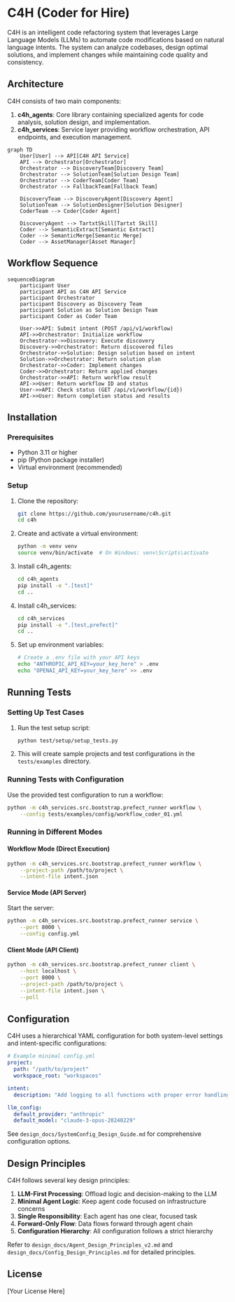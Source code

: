 # C4H (Coder for Hire)

C4H is an intelligent code refactoring system that leverages Large Language Models (LLMs) to automate code modifications based on natural language intents. The system can analyze codebases, design optimal solutions, and implement changes while maintaining code quality and consistency.

## Architecture

C4H consists of two main components:

1. **c4h_agents**: Core library containing specialized agents for code analysis, solution design, and implementation.
2. **c4h_services**: Service layer providing workflow orchestration, API endpoints, and execution management.

```mermaid
graph TD
    User[User] --> API[C4H API Service]
    API --> Orchestrator[Orchestrator]
    Orchestrator --> DiscoveryTeam[Discovery Team]
    Orchestrator --> SolutionTeam[Solution Design Team]
    Orchestrator --> CoderTeam[Coder Team]
    Orchestrator --> FallbackTeam[Fallback Team]
    
    DiscoveryTeam --> DiscoveryAgent[Discovery Agent]
    SolutionTeam --> SolutionDesigner[Solution Designer]
    CoderTeam --> Coder[Coder Agent]
    
    DiscoveryAgent --> TartxtSkill[Tartxt Skill]
    Coder --> SemanticExtract[Semantic Extract]
    Coder --> SemanticMerge[Semantic Merge]
    Coder --> AssetManager[Asset Manager]
```

## Workflow Sequence

```mermaid
sequenceDiagram
    participant User
    participant API as C4H API Service
    participant Orchestrator
    participant Discovery as Discovery Team
    participant Solution as Solution Design Team
    participant Coder as Coder Team

    User->>API: Submit intent (POST /api/v1/workflow)
    API->>Orchestrator: Initialize workflow
    Orchestrator->>Discovery: Execute discovery
    Discovery->>Orchestrator: Return discovered files
    Orchestrator->>Solution: Design solution based on intent
    Solution->>Orchestrator: Return solution plan
    Orchestrator->>Coder: Implement changes
    Coder->>Orchestrator: Return applied changes
    Orchestrator->>API: Return workflow result
    API->>User: Return workflow ID and status
    User->>API: Check status (GET /api/v1/workflow/{id})
    API->>User: Return completion status and results
```

## Installation

### Prerequisites

- Python 3.11 or higher
- pip (Python package installer)
- Virtual environment (recommended)

### Setup

1. Clone the repository:
   ```bash
   git clone https://github.com/yourusername/c4h.git
   cd c4h
   ```

2. Create and activate a virtual environment:
   ```bash
   python -m venv venv
   source venv/bin/activate  # On Windows: venv\Scripts\activate
   ```

3. Install c4h_agents:
   ```bash
   cd c4h_agents
   pip install -e ".[test]"
   cd ..
   ```

4. Install c4h_services:
   ```bash
   cd c4h_services
   pip install -e ".[test,prefect]"
   cd ..
   ```

5. Set up environment variables:
   ```bash
   # Create a .env file with your API keys
   echo "ANTHROPIC_API_KEY=your_key_here" > .env
   echo "OPENAI_API_KEY=your_key_here" >> .env
   ```

## Running Tests

### Setting Up Test Cases

1. Run the test setup script:
   ```bash
   python test/setup/setup_tests.py
   ```

2. This will create sample projects and test configurations in the `tests/examples` directory.

### Running Tests with Configuration

Use the provided test configuration to run a workflow:

```bash
python -m c4h_services.src.bootstrap.prefect_runner workflow \
    --config tests/examples/config/workflow_coder_01.yml
```

### Running in Different Modes

#### Workflow Mode (Direct Execution)

```bash
python -m c4h_services.src.bootstrap.prefect_runner workflow \
    --project-path /path/to/project \
    --intent-file intent.json
```

#### Service Mode (API Server)

Start the server:
```bash
python -m c4h_services.src.bootstrap.prefect_runner service \
    --port 8000 \
    --config config.yml
```

#### Client Mode (API Client)

```bash
python -m c4h_services.src.bootstrap.prefect_runner client \
    --host localhost \
    --port 8000 \
    --project-path /path/to/project \
    --intent-file intent.json \
    --poll
```

## Configuration

C4H uses a hierarchical YAML configuration for both system-level settings and intent-specific configurations:

```yaml
# Example minimal config.yml
project:
  path: "/path/to/project"
  workspace_root: "workspaces"

intent:
  description: "Add logging to all functions with proper error handling"

llm_config:
  default_provider: "anthropic"
  default_model: "claude-3-opus-20240229"
```

See `design_docs/SystemConfig_Design_Guide.md` for comprehensive configuration options.

## Design Principles

C4H follows several key design principles:

1. **LLM-First Processing**: Offload logic and decision-making to the LLM
2. **Minimal Agent Logic**: Keep agent code focused on infrastructure concerns
3. **Single Responsibility**: Each agent has one clear, focused task
4. **Forward-Only Flow**: Data flows forward through agent chain
5. **Configuration Hierarchy**: All configuration follows a strict hierarchy

Refer to `design_docs/Agent_Design_Principles_v2.md` and `design_docs/Config_Design_Principles.md` for detailed principles.

## License

[Your License Here]